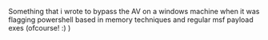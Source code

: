 Something that i wrote to bypass the AV on a windows machine when it was flagging powershell based in memory techniques and regular msf payload exes (ofcourse! :) )
